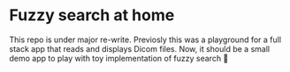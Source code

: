 # Fuzzy search at home

This repo is under major re-write.
Previosly this was a playground for a full stack app that reads and displays Dicom files.
Now, it should be a small demo app to play with toy implementation of fuzzy search 🚧
